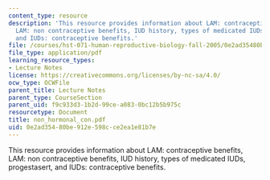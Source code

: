 ```yaml
---
content_type: resource
description: 'This resource provides information about LAM: contraceptive benefits,
  LAM: non contraceptive benefits, IUD history, types of medicated IUDs, progestasert,
  and IUDs: contraceptive benefits.'
file: /courses/hst-071-human-reproductive-biology-fall-2005/0e2ad35480be912e598cce2ea1e81b7e_non_hormonal_con.pdf
file_type: application/pdf
learning_resource_types:
- Lecture Notes
license: https://creativecommons.org/licenses/by-nc-sa/4.0/
ocw_type: OCWFile
parent_title: Lecture Notes
parent_type: CourseSection
parent_uid: f9c933d3-1b2d-99ce-a083-0bc12b5b975c
resourcetype: Document
title: non_hormonal_con.pdf
uid: 0e2ad354-80be-912e-598c-ce2ea1e81b7e
---
```

This resource provides information about LAM: contraceptive benefits, LAM: non contraceptive benefits, IUD history, types of medicated IUDs, progestasert, and IUDs: contraceptive benefits.